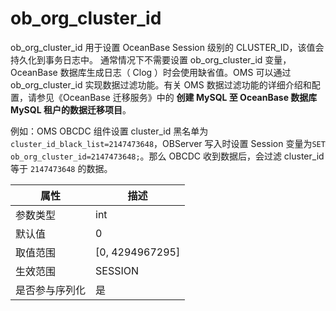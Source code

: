 ob_org_cluster_id
======================================

ob_org_cluster_id 用于设置 OceanBase Session 级别的 CLUSTER_ID，该值会持久化到事务日志中。
通常情况下不需要设置 ob_org_cluster_id 变量，OceanBase 数据库生成日志（ Clog ）时会使用缺省值。OMS 可以通过 ob_org_cluster_id 实现数据过滤功能。有关 OMS 数据过滤功能的详细介绍和配置，请参见《OceanBase 迁移服务》中的 **创建 MySQL 至 OceanBase 数据库 MySQL 租户的数据迁移项目**。

例如：OMS OBCDC 组件设置 cluster_id 黑名单为`cluster_id_black_list=2147473648`，OBServer 写入时设置 Session 变量为`SET ob_org_cluster_id=2147473648;`。那么 OBCDC 收到数据后，会过滤 cluster_id 等于 `2147473648` 的数据。

| **属性**  |      **描述**       |
|---------|-------------------|
| 参数类型    | int               |
| 默认值     | 0                 |
| 取值范围    | \[0, 4294967295\] |
| 生效范围    | SESSION           |
| 是否参与序列化 | 是                 |
